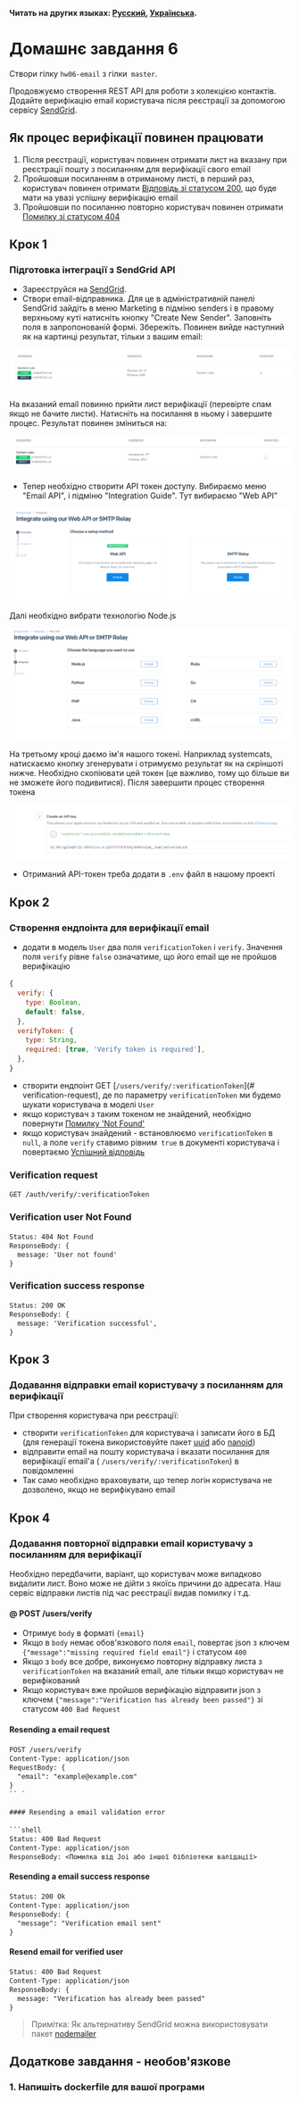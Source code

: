 **Читать на других языках: [Русский](README.md), [Українська](README.ua.md).**

# Домашнє завдання 6

Створи гілку `hw06-email` з гілки` master`.

Продовжуємо створення REST API для роботи з колекцією контактів. Додайте верифікацію email користувача після реєстрації за допомогою сервісу [SendGrid](https://sendgrid.com/).

## Як процес верифікації повинен працювати

1. Після реєстрації, користувач повинен отримати лист на вказану при реєстрації пошту з посиланням для верифікації свого email
2. Пройшовши посиланням в отриманому листі, в перший раз, користувач повинен отримати [Відповідь зі статусом 200](#verification-success-response), що буде мати на увазі успішну верифікацію email
3. Пройшовши по посиланню повторно користувач повинен отримати [Помилку зі статусом 404](#verification-user-not-found)

## Крок 1

### Підготовка інтеграції з SendGrid API

- Зареєструйся на [SendGrid](https://sendgrid.com/).
- Створи email-відправника. Для це в адміністративній панелі SendGrid зайдіть в меню Marketing в підміню senders і в правому верхньому куті натисніть кнопку "Create New Sender". Заповніть поля в запропонованій формі. Збережіть. Повинен вийде наступний як на картинці результат, тільки з вашим email:

![Sender](sender-not-verify.png)

На вказаний email повинно прийти лист верифікації (перевірте спам якщо не бачите листи). Натисніть на посилання в ньому і завершите процес. Результат повинен зміниться на:

![Sender](sender-verify.png)

- Тепер необхідно створити API токен доступу. Вибираємо меню "Email API", і підміню "Integration Guide". Тут вибираємо "Web API"

![Api-key](web-api.png)

Далі необхідно вибрати технологію Node.js

![Api-key](node.png)

На третьому кроці даємо ім'я нашого токені. Наприклад systemcats, натискаємо кнопку згенерувати і отримуємо результат як на скріншоті нижче. Необхідно скопіювати цей токен (це важливо, тому що більше ви не зможете його подивитися). Після завершити процес створення токена

![Api-key](api-key.png)

- Отриманий API-токен треба додати в `.env` файл в нашому проекті

## Крок 2

### Створення ендпоінта для верифікації email

- додати в модель `User` два поля `verificationToken` і `verify`. Значення поля `verify` рівне `false` означатиме, що його email ще не пройшов верифікацію

```js
{
  verify: {
    type: Boolean,
    default: false,
  },
  verifyToken: {
    type: String,
    required: [true, 'Verify token is required'],
  },
}
```

- створити ендпоінт GET [`/users/verify/:verificationToken`](# verification-request), де по параметру `verificationToken` ми будемо шукати користувача в моделі `User`
- якщо користувач з таким токеном не знайдений, необхідно повернути [Помилку 'Not Found'](#verification-user-not-found)
- якщо користувач знайдений - встановлюємо `verificationToken` в `null`, а поле `verify` ставимо рівним` true` в документі користувача і повертаємо [Успішний відповідь](#verification-success-response)

### Verification request

```shell
GET /auth/verify/:verificationToken
```

### Verification user Not Found

```shell
Status: 404 Not Found
ResponseBody: {
  message: 'User not found'
}
```

### Verification success response

```shell
Status: 200 OK
ResponseBody: {
  message: 'Verification successful',
}
```

## Крок 3

### Додавання відправки email користувачу з посиланням для верифікації

При створення користувача при реєстрації:

- створити `verificationToken` для користувача і записати його в БД (для генерації токена використовуйте пакет [uuid](https://www.npmjs.com/package/uuid) або [nanoid](https://www.npmjs.com/package/nanoid))
- відправити email на пошту користувача і вказати посилання для верифікації email'а ( `/users/verify/:verificationToken`) в повідомленні
- Так само необхідно враховувати, що тепер логін користувача не дозволено, якщо не верифікувано email

## Крок 4

### Додавання повторної відправки email користувачу з посиланням для верифікації

Необхідно передбачити, варіант, що користувач може випадково видалити лист. Воно може не дійти з якоїсь причини до адресата. Наш сервіс відправки листів під час реєстрації видав помилку і т.д.

#### @ POST /users/verify

- Отримує `body` в форматі `{email}`
- Якщо в `body` немає обов'язкового поля `email`, повертає json з ключем `{"message":"missing required field email"}` і статусом `400`
- Якщо з `body` все добре, виконуємо повторну відправку листа з `verificationToken` на вказаний email, але тільки якщо користувач не верифікований
- Якщо користувач вже пройшов верифікацію відправити json з ключем `{"message":"Verification has already been passed"}` зі статусом `400 Bad Request`

#### Resending a email request

````shell
POST /users/verify
Content-Type: application/json
RequestBody: {
  "email": "example@example.com"
}
`` `

#### Resending a email validation error

```shell
Status: 400 Bad Request
Content-Type: application/json
ResponseBody: <Помилка від Joi або іншої бібліотеки валідації>
````

#### Resending a email success response

```shell
Status: 200 Ok
Content-Type: application/json
ResponseBody: {
  "message": "Verification email sent"
}
```

#### Resend email for verified user

```shell
Status: 400 Bad Request
Content-Type: application/json
ResponseBody: {
  message: "Verification has already been passed"
}
```

> Примітка: Як альтернативу SendGrid можна використовувати пакет [nodemailer](https://www.npmjs.com/package/nodemailer)

## Додаткове завдання - необов'язкове

### 1. Напишіть dockerfile для вашої програми
